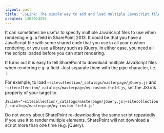 ```yaml
---
layout: post
title: 'JSLink: The simple way to add and load multiple JavaScript files'
created: 1363014256
---
```

It can sometimes be useful to specify multiple JavaScript files to use when rendering e.g. a field in SharePoint 2013. It could be that you have a JavaScript file with some shared code that you use in all your custom rendering, or you use a library such as jQuery. In either case, you need all the scripts loaded before you can start rendering.

It turns out it is easy to tell SharePoint to download multiple JavaScript files when rendering e.g. a field. Just separate them with the pipe character, i.e. `|`.

For example, to load `~sitecollection/_catalogs/masterpage/jQuery.js` and `~sitecollection/_catalogs/masterpage/my-custom-field.js`, set the JSLink property of your target to:

`JSLink="~sitecollection/_catalogs/masterpage/jQuery.js|~sitecollection/_catalogs/masterpage/my-custom-field.js"`

Do not worry about SharePoint re-downloading the same script repeatedly if you use it to render multiple elements, SharePoint will not download a script more than one time (e.g. jQuery).
